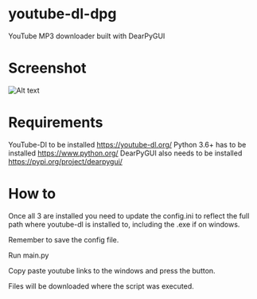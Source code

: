 # youtube-dl-dpg
YouTube MP3 downloader built with DearPyGUI
# Screenshot
![Alt text](https://i.imgur.com/4SlcjCM.png "Optional title")

# Requirements
YouTube-Dl to be installed https://youtube-dl.org/
Python 3.6+ has to be installed https://www.python.org/
DearPyGUI also needs to be installed https://pypi.org/project/dearpygui/

# How to
Once all 3 are installed you need to update the config.ini to reflect the full path where youtube-dl is installed to, including the .exe if on windows.

Remember to save the config file.

Run main.py

Copy paste youtube links to the windows and press the button.

Files will be downloaded where the script was executed.
